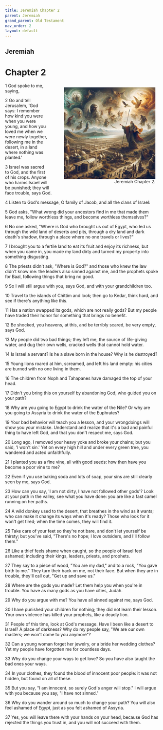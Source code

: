 ```yaml
---
title: Jeremiah Chapter 2
parent: Jeremiah
grand_parent: Old Testament
nav_order: 2
layout: default
---
```


## Jeremiah

# Chapter 2

<figure style="float: right; margin-right: 10px;">
    <img src="/assets/Image/Jeremiah/500/2.jpg" alt="Jeremiah Chapter 2" style="width: 300px; height: 300px; float: right;padding-left: 10px;"/>
    <figcaption style="clear: both;text-align: right;">Jeremiah Chapter 2.</figcaption>
</figure>
1 God spoke to me, saying,

2 Go and tell Jerusalem, 'God says: I remember how kind you were when you were young, and how you loved me when we were newly together, following me in the desert, in a land where nothing was planted.'

3 Israel was sacred to God, and the first of his crops. Anyone who harms Israel will be punished; they will face trouble, says God.

4 Listen to God's message, O family of Jacob, and all the clans of Israel:

5 God asks, "What wrong did your ancestors find in me that made them leave me, follow worthless things, and become worthless themselves?"

6 No one asked, "Where is God who brought us out of Egypt, who led us through the wild land of deserts and pits, through a dry land and dark death's shadow, through a place where no one travels or lives?"

7 I brought you to a fertile land to eat its fruit and enjoy its richness, but when you came in, you made my land dirty and turned my property into something disgusting.

8 The priests didn't ask, "Where is God?" and those who knew the law didn't know me: the leaders also sinned against me, and the prophets spoke for Baal, following things that bring no good.

9 So I will still argue with you, says God, and with your grandchildren too.

10 Travel to the islands of Chittim and look; then go to Kedar, think hard, and see if there's anything like this.

11 Has a nation swapped its gods, which are not really gods? But my people have traded their honor for something that brings no benefit.

12 Be shocked, you heavens, at this, and be terribly scared, be very empty, says God.

13 My people did two bad things; they left me, the source of life-giving water, and dug their own wells, cracked wells that cannot hold water.

14 Is Israel a servant? Is he a slave born in the house? Why is he destroyed?

15 Young lions roared at him, screamed, and left his land empty: his cities are burned with no one living in them.

16 The children from Noph and Tahapanes have damaged the top of your head.

17 Didn't you bring this on yourself by abandoning God, who guided you on your path?

18 Why are you going to Egypt to drink the water of the Nile? Or why are you going to Assyria to drink the water of the Euphrates?

19 Your bad behavior will teach you a lesson, and your wrongdoings will show you your mistake. Understand and realize that it's a bad and painful thing to have left God, and that you don't respect me, says God.

20 Long ago, I removed your heavy yoke and broke your chains; but you said, 'I won't sin.' Yet on every high hill and under every green tree, you wandered and acted unfaithfully.

21 I planted you as a fine vine, all with good seeds: how then have you become a poor vine to me?

22 Even if you use baking soda and lots of soap, your sins are still clearly seen by me, says God.

23 How can you say, 'I am not dirty, I have not followed other gods'? Look at your path in the valley, see what you have done: you are like a fast camel running on her paths.

24 A wild donkey used to the desert, that breathes in the wind as it wants; who can make it change its ways when it's ready? Those who look for it won't get tired; when the time comes, they will find it.

25 Take care of your feet so they're not bare, and don't let yourself be thirsty; but you've said, "There's no hope; I love outsiders, and I'll follow them."

26 Like a thief feels shame when caught, so the people of Israel feel ashamed; including their kings, leaders, priests, and prophets.

27 They say to a piece of wood, "You are my dad," and to a rock, "You gave birth to me." They turn their back on me, not their face. But when they are in trouble, they'll call out, "Get up and save us."

28 Where are the gods you made? Let them help you when you're in trouble. You have as many gods as you have cities, Judah.

29 Why do you argue with me? You have all sinned against me, says God.

30 I have punished your children for nothing; they did not learn their lesson. Your own violence has killed your prophets, like a deadly lion.

31 People of this time, look at God's message. Have I been like a desert to Israel? A place of darkness? Why do my people say, "We are our own masters; we won't come to you anymore"?

32 Can a young woman forget her jewelry, or a bride her wedding clothes? Yet my people have forgotten me for countless days.

33 Why do you change your ways to get love? So you have also taught the bad ones your ways.

34 In your clothes, they found the blood of innocent poor people: it was not hidden, but found on all of these.

35 But you say, "I am innocent, so surely God's anger will stop." I will argue with you because you say, "I have not sinned."

36 Why do you wander around so much to change your path? You will also feel ashamed of Egypt, just as you felt ashamed of Assyria.

37 Yes, you will leave there with your hands on your head, because God has rejected the things you trust in, and you will not succeed with them.


